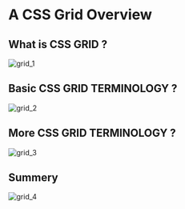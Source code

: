 # A CSS Grid Overview

## What is CSS GRID ?
![grid_1](https://user-images.githubusercontent.com/50626798/214080473-83fdc1e0-22aa-4c1b-b238-6f341ae49446.png)

## Basic CSS GRID TERMINOLOGY ?
![grid_2](https://user-images.githubusercontent.com/50626798/214080483-ecac3c34-c55b-4949-b19c-69121c6b4f57.png)

## More CSS GRID TERMINOLOGY ?
![grid_3](https://user-images.githubusercontent.com/50626798/214080489-5724aaf3-f355-4347-a41e-6fa274d3c027.png)

## Summery
![grid_4](https://user-images.githubusercontent.com/50626798/214080498-c3cd5c05-92e7-4e84-b4ce-c7ccde255271.png)
